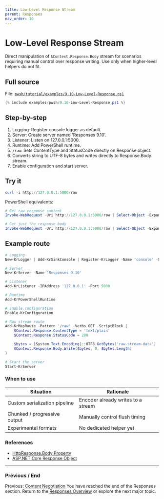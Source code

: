 ```yaml
---
title: Low-Level Response Stream
parent: Responses
nav_order: 10
---
```


# Low-Level Response Stream

Direct manipulation of `$Context.Response.Body` stream for scenarios requiring manual control over response writing.
Use only when higher-level helpers do not fit.

## Full source

File: [`pwsh/tutorial/examples/9.10-Low-Level-Response.ps1`][9.10-Low-Level-Response.ps1]

```powershell
{% include examples/pwsh/9.10-Low-Level-Response.ps1 %}
```

## Step-by-step

1. Logging: Register console logger as default.
2. Server: Create server named 'Responses 9.10'.
3. Listener: Listen on 127.0.0.1:5000.
4. Runtime: Add PowerShell runtime.
5. `/raw`: Sets ContentType and StatusCode directly on Response object.
6. Converts string to UTF-8 bytes and writes directly to Response.Body stream.
7. Enable configuration and start server.

## Try it

```powershell
curl -i http://127.0.0.1:5000/raw
```

PowerShell equivalents:

```powershell
# Get raw response content
Invoke-WebRequest -Uri http://127.0.0.1:5000/raw | Select-Object -ExpandProperty RawContent

# Get just the response body
Invoke-WebRequest -Uri http://127.0.0.1:5000/raw | Select-Object -ExpandProperty Content
```

## Example route

```powershell
# Logging
New-KrLogger | Add-KrSinkConsole | Register-KrLogger -Name 'console' -SetAsDefault

# Server
New-KrServer -Name 'Responses 9.10'

# Listener
Add-KrListener -IPAddress '127.0.0.1' -Port 5000

# Runtime
Add-KrPowerShellRuntime

# Enable configuration
Enable-KrConfiguration

# Raw stream route
Add-KrMapRoute -Pattern '/raw' -Verbs GET -ScriptBlock {
    $Context.Response.ContentType = 'text/plain'
    $Context.Response.StatusCode = 200

    $bytes = [System.Text.Encoding]::UTF8.GetBytes('raw-stream-data')
    $Context.Response.Body.Write($bytes, 0, $bytes.Length)
}

# Start the server
Start-KrServer
```

### When to use

| Situation | Rationale |
|-----------|-----------|
| Custom serialization pipeline | Encoder already writes to a stream |
| Chunked / progressive output | Manually control flush timing |
| Experimental formats | No dedicated helper yet |

### References

- [HttpResponse.Body Property](https://docs.microsoft.com/en-us/dotnet/api/microsoft.aspnetcore.http.httpresponse.body)
- [ASP.NET Core Response Object](https://docs.microsoft.com/en-us/aspnet/core/fundamentals/request-response)

---

### Previous / End

Previous: [Content Negotiation](./9.Content-Negotiation)
You have reached the end of the Responses section. Return to the [Responses Overview](./index) or explore the next major topic.

[9.10-Low-Level-Response.ps1]: /pwsh/tutorial/examples/9.10-Low-Level-Response.ps1
